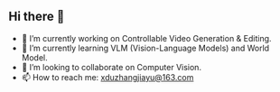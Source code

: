 ## Hi there 👋
- 🔭 I’m currently working on Controllable Video Generation & Editing.
- 🌱 I’m currently learning VLM (Vision-Language Models) and World Model.
- 👯 I’m looking to collaborate on Computer Vision.
- 📫 How to reach me: xduzhangjiayu@163.com
